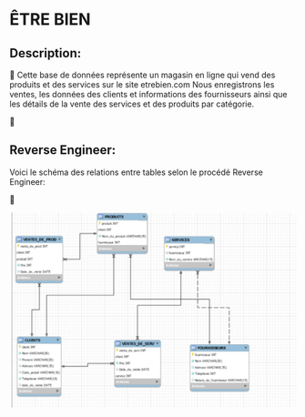 # ÊTRE BIEN

## Description:

:pushpin: Cette base de données représente un magasin en ligne qui vend des produits et des services sur le site etrebien.com 
Nous enregistrons les ventes, les données des clients et informations des fournisseurs ainsi que les détails de la vente des services et des produits par catégorie.


:whale:

## Reverse Engineer:

Voici le schéma des relations entre tables selon le procédé Reverse Engineer:

:lion:

![image](images/MySQLetrebien.PNG) 

